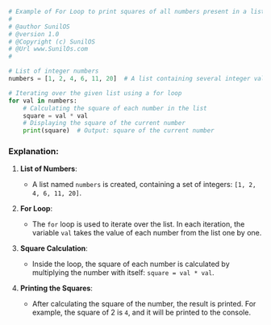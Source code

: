 
```python
# Example of For Loop to print squares of all numbers present in a list
#
# @author SunilOS  
# @version 1.0
# @Copyright (c) SunilOS  
# @Url www.SunilOs.com
#

# List of integer numbers
numbers = [1, 2, 4, 6, 11, 20]  # A list containing several integer values

# Iterating over the given list using a for loop
for val in numbers:  
    # Calculating the square of each number in the list
    square = val * val  
    # Displaying the square of the current number
    print(square)  # Output: square of the current number
```

### Explanation:

1. **List of Numbers**:
   - A list named `numbers` is created, containing a set of integers: `[1, 2, 4, 6, 11, 20]`.

2. **For Loop**:
   - The `for` loop is used to iterate over the list. In each iteration, the variable `val` takes the value of each number from the list one by one.

3. **Square Calculation**:
   - Inside the loop, the square of each number is calculated by multiplying the number with itself: `square = val * val`.

4. **Printing the Squares**:
   - After calculating the square of the number, the result is printed. For example, the square of 2 is `4`, and it will be printed to the console.

